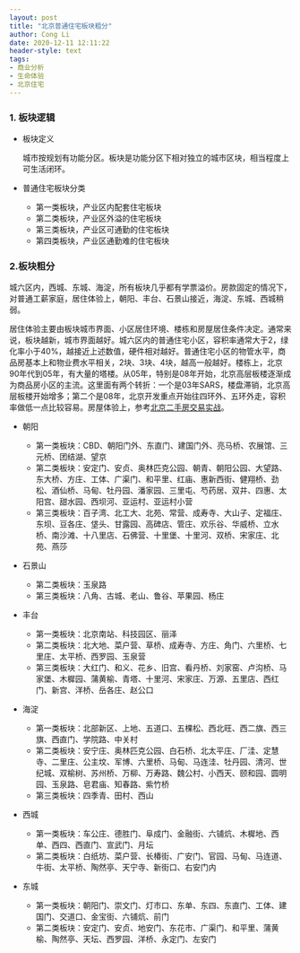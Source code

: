 ```yaml
---
layout: post
title: "北京普通住宅板块粗分"
author: Cong Li
date: 2020-12-11 12:11:22
header-style: text
tags:
- 商业分析
- 生命体验
- 北京住宅
---
```

### 1. 板块逻辑

- 板块定义

  城市按规划有功能分区。板块是功能分区下相对独立的城市区块，相当程度上可生活闭环。

- 普通住宅板块分类

  - 第一类板块，产业区内配套住宅板块
  - 第二类板块，产业区外溢的住宅板块
  - 第三类板块，产业区可通勤的住宅板块
  - 第四类板块，产业区通勤难的住宅板块

### 2.板块粗分

城六区内，西城、东城、海淀，所有板块几乎都有学票溢价。房款固定的情况下，对普通工薪家庭，居住体验上，朝阳、丰台、石景山接近，海淀、东城、西城稍弱。

居住体验主要由板块城市界面、小区居住环境、楼栋和房屋居住条件决定。通常来说，板块越新，城市界面越好。城六区内的普通住宅小区，容积率通常大于2，绿化率小于40%，越接近上述数值，硬件相对越好。普通住宅小区的物管水平，商品房基本上和物业费水平相关，2块、3块、4块，越高一般越好。楼栋上，北京90年代到05年，有大量的塔楼。从05年，特别是08年开始，北京高层板楼逐渐成为商品房小区的主流。这里面有两个转折：一个是03年SARS，楼盘滞销，北京高层板楼开始增多；第二个是08年，北京开发重点开始往四环外、五环外走，容积率做低一点比较容易。房屋体验上，参考[北京二手房交易实战](http://www.congli.pw/2020/02/04/beijing-estate-exp/)。

- 朝阳

  - 第一类板块：CBD、朝阳门外、东直门、建国门外、亮马桥、农展馆、三元桥、团结湖、望京
  - 第二类板块：安定门、安贞、奥林匹克公园、朝青、朝阳公园、大望路、东大桥、方庄、工体、广渠门、和平里、红庙、惠新西街、健翔桥、劲松、酒仙桥、马甸、牡丹园、潘家园、三里屯、芍药居、双井、四惠、太阳宫、甜水园、西坝河、亚运村、亚运村小营
  - 第三类板块：百子湾、北工大、北苑、常营、成寿寺、大山子、定福庄、东坝、豆各庄、垡头、甘露园、高碑店、管庄、欢乐谷、华威桥、立水桥、南沙滩、十八里店、石佛营、十里堡、十里河、双桥、宋家庄、北苑、燕莎
- 石景山
  - 第二类板块：玉泉路
  - 第三类板块：八角、古城、老山、鲁谷、苹果园、杨庄
- 丰台
  - 第一类板块：北京南站、科技园区、丽泽
  - 第二类板块：北大地、菜户营、草桥、成寿寺、方庄、角门、六里桥、七里庄、太平桥、西罗园、玉泉营
  - 第三类板块：大红门、和义、花乡、旧宫、看丹桥、刘家窑、卢沟桥、马家堡、木樨园、蒲黄榆、青塔、十里河、宋家庄、万源、五里店、西红门、新宫、洋桥、岳各庄、赵公口
- 海淀
  - 第一类板块：北部新区、上地、五道口、五棵松、西北旺、西二旗、西三旗、西直门、学院路、中关村
  - 第二类板块：安宁庄、奥林匹克公园、白石桥、北太平庄、厂洼、定慧寺、二里庄、公主坟、军博、六里桥、马甸、马连洼、牡丹园、清河、世纪城、双榆树、苏州桥、万柳、万寿路、魏公村、小西天、颐和园、圆明园、玉泉路、皂君庙、知春路、紫竹桥
  - 第三类板块：四季青、田村、西山
- 西城
  - 第一类板块：车公庄、德胜门、阜成门、金融街、六铺炕、木樨地、西单、西四、西直门、宣武门、月坛
  - 第二类板块：白纸坊、菜户营、长椿街、广安门、官园、马甸、马连道、牛街、太平桥、陶然亭、天宁寺、新街口、右安门内
- 东城
  - 第一类板块：朝阳门、崇文门、灯市口、东单、东四、东直门、工体、建国门、交道口、金宝街、六铺炕、前门
  - 第二类板块：安定门、安贞、地安门、东花市、广渠门、和平里、蒲黄榆、陶然亭、天坛、西罗园、洋桥、永定门、左安门
